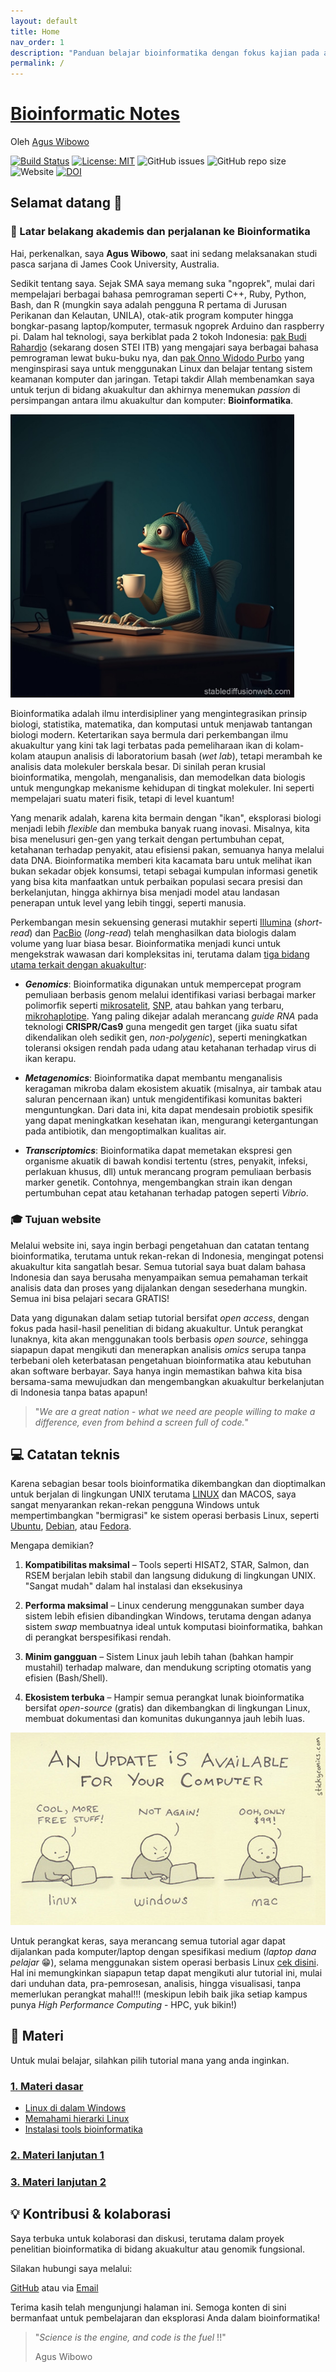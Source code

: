 ```yaml
---
layout: default
title: Home
nav_order: 1
description: "Panduan belajar bioinformatika dengan fokus kajian pada akuakultur."
permalink: /
---
```


# [Bioinformatic Notes](https://www.bowo.digital/)

Oleh [Agus Wibowo](https://bowo1698.github.io/bowo-aq.cc/)

[![Build Status](https://travis-ci.com/bowo1698/bowo.digital.svg?branch=master)](https://travis-ci.com/bowo1698/bowo.digital) [![License: MIT](https://img.shields.io/badge/License-MIT-yellow.svg)](https://opensource.org/licenses/MIT) ![GitHub issues](https://img.shields.io/github/issues/bowo1698/bowo.digital) ![GitHub repo size](https://img.shields.io/github/repo-size/bowo1698/bowo.digital) ![Website](https://img.shields.io/website?url=https%3A%2F%2Frnnh.github.io%2Fbowo.digital) [![DOI](https://zenodo.org/badge/243280413.svg)](https://zenodo.org/badge/latestdoi/243280413)

## Selamat datang 👋

### 🔬 Latar belakang akademis dan perjalanan ke Bioinformatika

Hai, perkenalkan, saya **Agus Wibowo**, saat ini sedang melaksanakan studi pasca sarjana di James Cook University, Australia.

Sedikit tentang saya. Sejak SMA saya memang suka "ngoprek", mulai dari mempelajari berbagai bahasa pemrograman seperti C++, Ruby, Python, Bash, dan R (mungkin saya adalah pengguna R pertama di Jurusan Perikanan dan Kelautan, UNILA), otak-atik program komputer hingga bongkar-pasang laptop/komputer, termasuk ngoprek Arduino dan raspberry pi. Dalam hal teknologi, saya berkiblat pada 2 tokoh Indonesia: [pak Budi Rahardjo](https://github.com/rahard) (sekarang dosen STEI ITB) yang mengajari saya berbagai bahasa pemrograman lewat buku-buku nya, dan [pak Onno Widodo Purbo](https://onnocenter.or.id/) yang menginspirasi saya untuk menggunakan Linux dan belajar tentang sistem keamanan komputer dan jaringan. Tetapi takdir Allah membenamkan saya untuk terjun di bidang akuakultur dan akhirnya menemukan *passion* di persimpangan antara ilmu akuakultur dan komputer: **Bioinformatika**.

<img src="assets/fish-with-com.jpg" alt="Fish With Code" style="width: 90%;">

Bioinformatika adalah ilmu interdisipliner yang mengintegrasikan prinsip biologi, statistika, matematika, dan komputasi untuk menjawab tantangan biologi modern. Ketertarikan saya bermula dari perkembangan ilmu akuakultur yang kini tak lagi terbatas pada pemeliharaan ikan di kolam-kolam ataupun analisis di laboratorium basah (*wet lab*), tetapi merambah ke analisis data molekuler berskala besar. Di sinilah peran krusial bioinformatika, mengolah, menganalisis, dan memodelkan data biologis untuk mengungkap mekanisme kehidupan di tingkat molekuler. Ini seperti mempelajari suatu materi fisik, tetapi di level kuantum!

Yang menarik adalah, karena kita bermain dengan "ikan", eksplorasi biologi menjadi lebih *flexible* dan membuka banyak ruang inovasi. Misalnya, kita bisa menelusuri gen-gen yang terkait dengan pertumbuhan cepat, ketahanan terhadap penyakit, atau efisiensi pakan, semuanya hanya melalui data DNA. Bioinformatika memberi kita kacamata baru untuk melihat ikan bukan sekadar objek konsumsi, tetapi sebagai kumpulan informasi genetik yang bisa kita manfaatkan untuk perbaikan populasi secara presisi dan berkelanjutan, hingga akhirnya bisa menjadi model atau landasan penerapan untuk level yang lebih tinggi, seperti manusia.

Perkembangan mesin sekuensing generasi mutakhir seperti [Illumina](https://en.wikipedia.org/wiki/Illumina,_Inc.) (*short-read*) dan [PacBio](https://en.wikipedia.org/wiki/Pacific_Biosciences) (*long-read*) telah menghasilkan data biologis dalam volume yang luar biasa besar. Bioinformatika menjadi kunci untuk mengekstrak wawasan dari kompleksitas ini, terutama dalam [tiga bidang utama terkait dengan akuakultur](https://doi.org/10.1007/978-981-97-8553-7_11):

-   ***Genomics***: Bioinformatika digunakan untuk mempercepat program pemuliaan berbasis genom melalui identifikasi variasi berbagai marker polimorfik seperti [mikrosatelit](https://en.wikipedia.org/wiki/Microsatellite), [SNP](https://en.wikipedia.org/wiki/Single-nucleotide_polymorphism), atau bahkan yang terbaru, [mikrohaplotipe](https://pubmed.ncbi.nlm.nih.gov/30347322/). Yang paling dikejar adalah merancang *guide RNA* pada teknologi **CRISPR/Cas9** guna mengedit gen target (jika suatu sifat dikendalikan oleh sedikit gen, *non-polygenic*), seperti meningkatkan toleransi oksigen rendah pada udang atau ketahanan terhadap virus di ikan kerapu.

-   ***Metagenomics***: Bioinformatika dapat membantu menganalisis keragaman mikroba dalam ekosistem akuatik (misalnya, air tambak atau saluran pencernaan ikan) untuk mengidentifikasi komunitas bakteri menguntungkan. Dari data ini, kita dapat mendesain probiotik spesifik yang dapat meningkatkan kesehatan ikan, mengurangi ketergantungan pada antibiotik, dan mengoptimalkan kualitas air.

-   ***Transcriptomics***: Bioinformatika dapat memetakan ekspresi gen organisme akuatik di bawah kondisi tertentu (stres, penyakit, infeksi, perlakuan khusus, dll) untuk merancang program pemuliaan berbasis marker genetik. Contohnya, mengembangkan strain ikan dengan pertumbuhan cepat atau ketahanan terhadap patogen seperti *Vibrio*.

### 🎓 Tujuan website

Melalui website ini, saya ingin berbagi pengetahuan dan catatan tentang bioinformatika, terutama untuk rekan-rekan di Indonesia, mengingat potensi akuakultur kita sangatlah besar. Semua tutorial saya buat dalam bahasa Indonesia dan saya berusaha menyampaikan semua pemahaman terkait analisis data dan proses yang dijalankan dengan sesederhana mungkin. Semua ini bisa pelajari secara GRATIS!

Data yang digunakan dalam setiap tutorial bersifat *open access*, dengan fokus pada hasil-hasil penelitian di bidang akuakultur. Untuk perangkat lunaknya, kita akan menggunakan tools berbasis *open source*, sehingga siapapun dapat mengikuti dan menerapkan analisis *omics* serupa tanpa terbebani oleh keterbatasan pengetahuan bioinformatika atau kebutuhan akan software berbayar. Saya hanya ingin memastikan bahwa kita bisa bersama-sama mewujudkan dan mengembangkan akuakultur berkelanjutan di Indonesia tanpa batas apapun!

> "*We are a great nation - what we need are people willing to make a difference, even from behind a screen full of code.*"

## 💻 Catatan teknis

Karena sebagian besar tools bioinformatika dikembangkan dan dioptimalkan untuk berjalan di lingkungan UNIX terutama [LINUX](https://en.wikipedia.org/wiki/Linux) dan MACOS, saya sangat menyarankan rekan-rekan pengguna Windows untuk mempertimbangkan "bermigrasi" ke sistem operasi berbasis Linux, seperti [Ubuntu](https://ubuntu.com/), [Debian](https://www.debian.org/), atau [Fedora](https://fedoraproject.org/).

Mengapa demikian?

1.  **Kompatibilitas maksimal** – Tools seperti HISAT2, STAR, Salmon, dan RSEM berjalan lebih stabil dan langsung didukung di lingkungan UNIX. "Sangat mudah" dalam hal instalasi dan eksekusinya

2.  **Performa maksimal** – Linux cenderung menggunakan sumber daya sistem lebih efisien dibandingkan Windows, terutama dengan adanya sistem *swap* membuatnya ideal untuk komputasi bioinformatika, bahkan di perangkat berspesifikasi rendah.

3.  **Minim gangguan** – Sistem Linux jauh lebih tahan (bahkan hampir mustahil) terhadap malware, dan mendukung scripting otomatis yang efisien (Bash/Shell).

4.  **Ekosistem terbuka** – Hampir semua perangkat lunak bioinformatika bersifat *open-source* (gratis) dan dikembangkan di lingkungan Linux, membuat dokumentasi dan komunitas dukungannya jauh lebih luas.

<img src="assets/linux-win-mac.jpeg" alt="Windows Linux Mac" style="width: 100%;">

Untuk perangkat keras, saya merancang semua tutorial agar dapat dijalankan pada komputer/laptop dengan spesifikasi medium (*laptop dana pelajar* 😁), selama menggunakan sistem operasi berbasis Linux [cek disini](docs/basic-linux-in-win.md). Hal ini memungkinkan siapapun tetap dapat mengikuti alur tutorial ini, mulai dari unduhan data, pra-pemrosesan, analisis, hingga visualisasi, tanpa memerlukan perangkat mahal!!! (meskipun lebih baik jika setiap kampus punya *High Performance Computing* - HPC, yuk bikin!)

## 🚀 Materi

Untuk mulai belajar, silahkan pilih tutorial mana yang anda inginkan.

### [1. Materi dasar](docs/part1.md)

-   [Linux di dalam Windows](docs/basic-linux-in-win.md)
-   [Memahami hierarki Linux](docs/basic-hierarki-linux.md)
-   [Instalasi tools bioinformatika](docs/basic-instalasi-tools.md)
<!--   [Pengenalan dasar-dasar Bash](docs/basic-bash.md) --->
<!--   [Pengenalan dasar-dasar R](docs/basic-R.md) --->
<!--   [Pengenalan dasar-dasar python](docs/basic-python.md) --->
<!--   [Dokumentasi melalui Markdown](docs/basic-markdown.md) --->
<!--   [Konsep<!--konsep dasar biologi molekuler](docs/basic-kosep-biomol.md) --->
<!--   [Eksplorasi database genomic](docs/basic-eksplorasi-database.md) --->
<!--   [Cara download file *sequencing*](docs/basic-curl-wget.md) --->
<!--   [Format file yang digunakan dalam bioinformatika](docs/basic-file_format.md) --->
<!--   [Cara kerja *sequencing*](docs/basic-sequencing.md) --->
<!--   [Mengenal tentang studi omics](docs/basic-omics.md) --->
<!--   [Kosep dasar *alignment*](docs/basic-alignment.md) --->
<!--   [Statistik untuk biologi modern](docs/basic-stats.md) --->

### [2. Materi lanjutan 1](docs/part2.md)

<!--   [Quality control hasil *sequencing*](docs/tutorial-quality-control.md) --->
<!--   [*Alignment*](docs/tutorial-alignment.md) --->
<!--   [Pipeline metagenomics](docs/tutorial-metagenomics.md) --->
<!--   [Pipeline RNA-Seq](docs/tutorial-RNA-Seq.md) --->
<!--   [Pipeline genomic varians - SNP discovery](docs/tutorial-SNP-discovery.md) --->
<!--   [Pipeline genomic varians - haplotype block discovery](docs/tutorial-haplotype.md) --->
<!--   [Pipeline genomic varians - microhaplotype discovery](docs/tutorial-microhaplotype.md) --->

### [3. Materi lanjutan 2](docs/part3.md)

<!--   [Genetika populasi](docs/adv-GWAS.md) --->
<!--   [Pemuliaan berbasis genomic - GWAS](docs/adv-GWAS.md) --->
<!--   [Pemuliaan berbasis genomic - estimasi nilai breeding](docs/adv-EBV.md) --->

<!-- komentar -->

## 💡 Kontribusi & kolaborasi

Saya terbuka untuk kolaborasi dan diskusi, terutama dalam proyek penelitian bioinformatika di bidang akuakultur atau genomik fungsional.

Silakan hubungi saya melalui:

[GitHub](https://github.com/bowo1698/) atau via [Email](mailto:agus.wibowo@my.jcu.edu.au)

Terima kasih telah mengunjungi halaman ini. Semoga konten di sini bermanfaat untuk pembelajaran dan eksplorasi Anda dalam bioinformatika!

> "*Science is the engine, and code is the fuel* !!"
>
> Agus Wibowo
